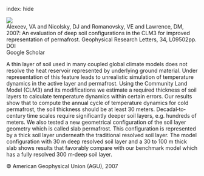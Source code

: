 index: hide

<div class="Citation">
    <div class="Citation-thumb CitationThumb-linked"  data-href="https://doi.org/10.1029/2007gl029536">
      <img src="https://static.claimspace.cloud/climate-study-static/refs/thumbs/12/Alexeev_et_al_2007-thumb.png" />
    </div>

  <div class="Citation-body">
    <div class="Citation-text">Alexeev, VA and Nicolsky, DJ and Romanovsky, VE and Lawrence, DM, 2007: An evaluation of deep soil configurations in the CLM3 for improved representation of permafrost. <span class="Article-journal">Geophysical Research Letters, </span><span class="Article-volume">34, </span>L09502pp.</div>
    <div class="Citation-links">
      <div class="CitationLink" data-href="https://doi.org/10.1029/2007gl029536">
        <div class="CitationLink-icon CitationLink-Doi"></div>
        <div class="CitationLink-text">DOI</div>
      </div>
      <div class="CitationLink" data-href="https://scholar.google.com/scholar?q=10.1029/2007gl029536">
        <div class="CitationLink-icon CitationLink-Scholar"></div>
        <div class="CitationLink-text">Google Scholar</div>
      </div>
    </div>
  </div>
</div>

A thin layer of soil used in many coupled global climate models does not resolve the heat reservoir represented by underlying ground material. Under representation of this feature leads to unrealistic simulation of temperature dynamics in the active layer and permafrost. Using the Community Land Model (CLM3) and its modifications we estimate a required thickness of soil layers to calculate temperature dynamics within certain errors. Our results show that to compute the annual cycle of temperature dynamics for cold permafrost, the soil thickness should be at least 30 meters. Decadal‐to‐century time scales require significantly deeper soil layers, e.g. hundreds of meters. We also tested a new geometrical configuration of the soil layer geometry which is called slab permafrost. This configuration is represented by a thick soil layer underneath the traditional resolved soil layer. The model configuration with 30 m deep resolved soil layer and a 30 to 100 m thick slab shows results that favorably compare with our benchmark model which has a fully resolved 300 m‐deep soil layer.

<div class="Citation-copy">
&copy; American Geophysical Union (AGU), 2007
</div>